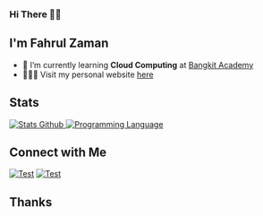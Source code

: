### Hi There 👋🏼

## I'm Fahrul Zaman

- 🌱 I’m currently learning **Cloud Computing** at [Bangkit Academy](https://grow.google/intl/id_id/bangkit/)
- 🙎🏼‍♂️ Visit my personal website [here](https://fhrlzmn.my.id)

## Stats

<p align="left">
  <a href="https://github.com/fhrlzmn">
    <img alt="Stats Github" src="https://github-readme-stats.vercel.app/api?username=fhrlzmn&show_icons=true&hide_border=false&theme=transparent&custom_title=Github%20Stats&hide=prs,issues&include_all_commits=true">
    <img alt="Programming Language" src="https://github-readme-stats.vercel.app/api/top-langs/?username=fhrlzmn&layout=compact&custom_title=Languages&hide_border=false&hide_progress=true&theme=transparent">
  </a>
</p>

## Connect with Me

[![Test](https://img.icons8.com/fluency/48/null/linkedin.png)](https://www.linkedin.com/in/fhrlzmn/)
[![Test](https://img.icons8.com/fluency/48/null/instagram-new.png)](https://www.instagram.com/fhrlzmn/)

## Thanks
